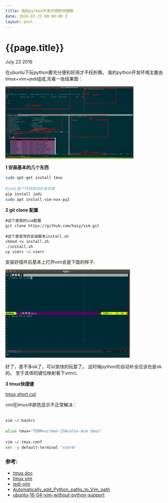 ```yaml
---
title: 搞定python开发环境和快捷键
date: 2016-07-23 00:00:00 Z
layout: post
---
```


{{page.title}}
================
<p class = "meta">July 23 2016</p>

在ubuntu下玩python要充分便利好用才不枉折腾。
我的python开发环境主要由tmux+vim+jedi组成,先看一张结果图：

<a href="http://haiy.github.io/images/python_dev_ide.png"  target="_blank"><img alt="右键看大图" src="images/python_dev_ide.png"  height="225px" width="400px"> </a>

**1 安装基本的几个东西**

```bash
sudo apt-get install tmux 

#jedi是个代码自动补全的库
pip install jedi
sudo apt install vim-nox-py2
```

**2 git clone 配置**

```
#这个是我的vim配置
git clone https://github.com/haiy/vim.git

#这个是我写的安装脚本install.sh
chmod +x install.sh
./install.sh
cp vimrc ~/.vimrc
```

安装好插件后基本上打开vim会是下面的样子:

<a href="http://haiy.github.io/images/vim_theme.png" target="_blank"><img alt="右键看大图" src="images/vim_theme.png"  height="275px" width="389px"></a>

好了，差不多ok了，可以愉快的玩耍了。
这时候python的自动补全应该也是ok的。
至于具体的键位映射看下vimrc.

**3 tmux快捷键**

[tmux short cut](https://gist.github.com/haiy/66f96a25326dccc0ad531b01c19b8c88.js)

vim在tmux中颜色显示不正常解决：

```bash

vim ~/.bashrc

alias tmux="TERM=screen-256color-bce tmux"

vim ~/.tmux.conf
set -g default-terminal "xterm"

```


### 参考:
    
- [tmux doc](http://man.openbsd.org/OpenBSD-current/man1/tmux.1)   
- [tmux vim](http://stackoverflow.com/questions/10158508/lose-vim-colorscheme-in-tmux-mode)  
- [jedi-vim](https://github.com/davidhalter/jedi-vim)   
- [Automatically_add_Python_paths_to_Vim_path](http://vim.wikia.com/wiki/Automatically_add_Python_paths_to_Vim_path)    
- [ubuntu-16-04-vim-without-python-support](http://askubuntu.com/questions/764882/ubuntu-16-04-vim-without-python-support)   
